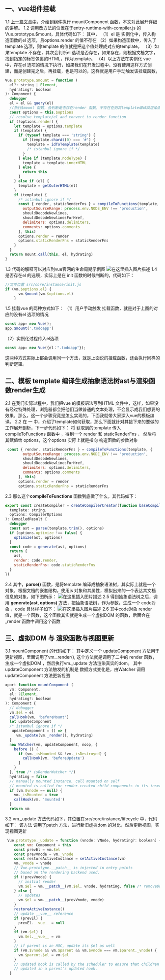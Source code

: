 ﻿## 一、vue组件挂载
1.1 [上一篇文章中](https://blog.csdn.net/weixin_43011185/article/details/130601497)，介绍到组件执行 mountComponent 函数，本文对此展开详细的讲解。
1.2 调用改方法的位置在于entry-runtime-with-compiler.js 的Vue.prototype.$mount，具体代码如下：
其中，
（1）el 是 实例化中，传入构造函数的el 选项，且options.render 的值不存在
（2）如果构造函数中，传入了template 选项，则template 的值就是把这个值处理成对应的template。
 （3）如果template 不存在，其次会判断el 选项是否存在，如果存在，则根据文档文字，找到指定的标签包裹的HTML，作为template。
 （4）以上方法在实例化 vue 中，存在el 选项的情况下执行，如果我们在开发过程中，没有使用这样方式创建，而是创建完之后，再挂载，也是可以的，这样就是用户手动触发该挂载函数，

```javascript
Vue.prototype.$mount = function (
  el?: string | Element,
  hydrating?: boolean
): Component {
  debugger
  el = el && query(el)
  //执行$mount 函数，会判断是否存在render 函数，不存在在则将template编译成渲染函数，把render赋值为改渲染函数
  const options = this.$options
  // resolve template/el and convert to render function
  if (!options.render) {
    let template = options.template
    if (template) {
      if (typeof template === 'string') {
        if (template.charAt(0) === '#') {
          template = idToTemplate(template)
          /* istanbul ignore if */
        }
      } else if (template.nodeType) {
        template = template.innerHTML
      } else {
        return this
      }
    } else if (el) {
      template = getOuterHTML(el)
    }
    if (template) {
      /* istanbul ignore if */
      const { render, staticRenderFns } = compileToFunctions(template, {
        outputSourceRange: process.env.NODE_ENV !== 'production',
        shouldDecodeNewlines,
        shouldDecodeNewlinesForHref,
        delimiters: options.delimiters,
        comments: options.comments
      }, this)
      options.render = render
      options.staticRenderFns = staticRenderFns
    }
  }
  return mount.call(this, el, hydrating)
}
```
1.3 代码的解释可以对应到vue官网的生命周期示例图
![在这里插入图片描述](https://img-blog.csdnimg.cn/2670dfaa8e784e559ee159c714c7b7ab.png)
1.4 是否存在el 的选项，实际上是在 init 函数的时候判断的，代码如下：

```javascript
//文件位置 src/core/instance/init.js
if (vm.$options.el) {
      vm.$mount(vm.$options.el)
    }
```
1.5 挂载vue 的两种方式如下：
（1）用户手动触发 挂载函数，就是对于上图的对应的没有el 选项的情况
```javascript
const app= new Vue();
app.$mount('.todoapp')
```
（2）实例化过程传入el选项

```javascript
const app= new Vue({el：".todoapp"});
```
这两种方式实际上都会调用同一个方法，就是上面说的挂载函数，还会执行同样的判断逻辑。

## 二、模板 template 编译生成抽象语法树ast与渲染函数render生成
2.1 在我们实际过程中，我们把vue 的模板语法写到HTML 文件中，这样，如果没有经过特殊处理，浏览器都会把他们当做普通的文本处理，不会显示成我们想要的效果，那么，这一个步骤究竟是怎么实现的，下面我就带大家深入vue的模板编译。
2.2 在 一 中，介绍了template如何获取，那么下面就针对其接下来的要做的工作展开剖析，下一步代码如下：
将 获取到的template 传入 compileToFunctions 函数中 ，得到一个 render 和 staticRenderFns ，
然后将其赋值给 options，这个options 实际上就是指向 构造函数的参数对象
```javascript
 const { render, staticRenderFns } = compileToFunctions(template, {
        outputSourceRange: process.env.NODE_ENV !== 'production',
        shouldDecodeNewlines,
        shouldDecodeNewlinesForHref,
        delimiters: options.delimiters,
        comments: options.comments
      }, this)
      options.render = render
      options.staticRenderFns = staticRenderFns
```
2.3 那么这个**compileToFunctions** 函数到底做了什么，其代码如下：

```javascript
export const createCompiler = createCompilerCreator(function baseCompile (
  template: string,
  options: CompilerOptions
): CompiledResult {
  debugger
  const ast = parse(template.trim(), options)
  if (options.optimize !== false) {
    optimize(ast, options)
  }
  const code = generate(ast, options)
  return {
    ast,
    render: code.render,
    staticRenderFns: code.staticRenderFns
  }
})

```
2.4 其中，**parse()** 函数，是将template 编译成抽象语法树，其实际上就是一个对象，根据文档的嵌套结构，使用js 对象和其属性，模拟出来的一个表达其文档信息的对象，如下图所示：
![在这里插入图片描述](https://img-blog.csdnimg.cn/3ea2b60f26014c1c97b29fd8aa282ae5.png)
2.5 得到抽象语法树之后，调用 **generate(ast, options)** 方法，把抽象语法树，作为参数，生成一个 code对象 ，code 具体样子如下：
![在这里插入图片描述](https://img-blog.csdnimg.cn/c2ebd6d765784658a4fb8eaa68f4cdf1.png)
2.6 其中code对象 render 值，就是一个函数，这个函数其实就是生成一个虚拟DOM 的函数，后面会在 _render 函数中调用这个函数

## 三、虚拟DOM 与 渲染函数与视图更新

3.1 mountComponent 的代码如下：
其中定义一个 updateComponent  方法用于更新视图，里面调用了vm._render(), 这个方法就是调用了二中的 render 函数，生成一个虚拟DOM ，然后执行vm._update 方法渲染真实的dom。
其中updateComponent 方法触发的机制是 数据方式变化是，由Watcher 调用 updateComponent 方法更新视图
```javascript
xport function mountComponent (
  vm: Component,
  el: ?Element,
  hydrating?: boolean
): Component {
  // debugger
  vm.$el = el
  callHook(vm, 'beforeMount')
  let updateComponent
  /* istanbul ignore if */
   updateComponent = () => {
     vm._update(vm._render(), hydrating)
  }
  new Watcher(vm, updateComponent, noop, {
    before () {
      if (vm._isMounted && !vm._isDestroyed) {
        callHook(vm, 'beforeUpdate')
      }
    }
  }, true /* isRenderWatcher */)
  hydrating = false
  // manually mounted instance, call mounted on self
  // mounted is called for render-created child components in its inserted hook
  if (vm.$vnode == null) {
    vm._isMounted = true
    callHook(vm, 'mounted')
  }
  return vm
```
3.2 vm._update 方法代码如下，其位置在src/core/instance/lifecycle 中，代码如下：
该方法 调用了patch 方法，进行新旧虚拟dom 的对比，然后更新视图，实现视图更新
```javascript
 Vue.prototype._update = function (vnode: VNode, hydrating?: boolean) {
    const vm: Component = this
    const prevEl = vm.$el
    const prevVnode = vm._vnode
    const restoreActiveInstance = setActiveInstance(vm)
    vm._vnode = vnode
    // Vue.prototype.__patch__ is injected in entry points
    // based on the rendering backend used.
    if (!prevVnode) {
      // initial render
      vm.$el = vm.__patch__(vm.$el, vnode, hydrating, false /* removeOnly */)
    } else {
      // updates
      vm.$el = vm.__patch__(prevVnode, vnode)
    }
    restoreActiveInstance()
    // update __vue__ reference
    if (prevEl) {
      prevEl.__vue__ = null
    }
    if (vm.$el) {
      vm.$el.__vue__ = vm
    }
    // if parent is an HOC, update its $el as well
    if (vm.$vnode && vm.$parent && vm.$vnode === vm.$parent._vnode) {
      vm.$parent.$el = vm.$el
    }
    // updated hook is called by the scheduler to ensure that children are
    // updated in a parent's updated hook.
  }
```

